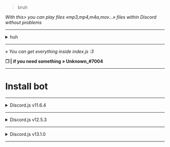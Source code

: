 > bruh

*With this> you can play files «mp3,mp4,m4a,mov...» files within Discord without problems*

---

<details>
<summary>
  huh
</summary>

<br >

--- 

**A lot of changes have been made from Discord.v12 to Discord.v13 in relation to voice**.

*I don't know why I'm here anyway?*

<img src= "https://test.png/png" alt="Screenshot">


</div>
</details>

---

» *You can get everything inside index.js :3*

**❒ | if you need something » Unknown_#7004**

---

# Install bot

---

<details>
<summary>
  Discord.js v11.6.4
</summary>

<br >

---

```sh-session
npm install request
```

```sh-session
npm install discord.js
```

*You only need this*

</div>
</details>

---

<details>
<summary>
  Discord.js v12.5.3
</summary>

<br >

--- 
    
```sh-session
npm install request
```

```sh-session
npm install discord.js
```

```sh-session
npm install ffmpeg
```

```sh-session
npm install node-opus
```

*You only need this*

</div>
</details>

---

<details>
<summary>
  Discord.js v13.1.0
</summary>

<br >

--- 
    
```sh-session
npm install request
```

```sh-session
npm install discord.js
```

```sh-session
npm install ffmpeg
```

```sh-session
npm install node-opus
```

```sh-session
npm install @discordjs/voice
```

</div>
</details>

---